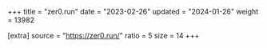 +++
title = "zer0.run"
date = "2023-02-26"
updated = "2024-01-26"
weight = 13982

[extra]
source = "https://zer0.run/"
ratio = 5
size = 14
+++

